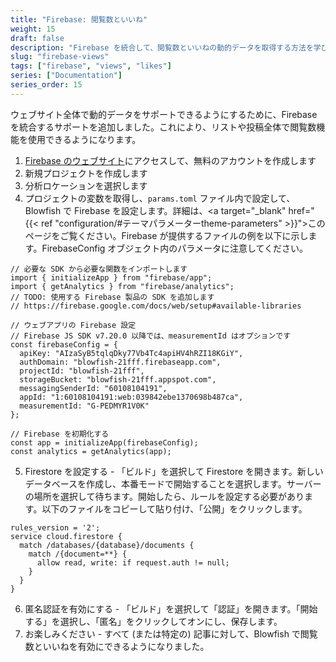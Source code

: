 ```yaml
---
title: "Firebase: 閲覧数といいね"
weight: 15
draft: false
description: "Firebase を統合して、閲覧数といいねの動的データを取得する方法を学びます。"
slug: "firebase-views"
tags: ["firebase", "views", "likes"]
series: ["Documentation"]
series_order: 15
---
```


ウェブサイト全体で動的データをサポートできるようにするために、Firebase を統合するサポートを追加しました。これにより、リストや投稿全体で閲覧数機能を使用できるようになります。

1. <a target="_blank" href="https://firebase.com">Firebase のウェブサイト</a>にアクセスして、無料のアカウントを作成します
2. 新規プロジェクトを作成します
3. 分析ロケーションを選択します
4. プロジェクトの変数を取得し、`params.toml` ファイル内で設定して、Blowfish で Firebase を設定します。詳細は、<a target="_blank" href="{{< ref "configuration/#テーマパラメーターtheme-parameters" >}}">このページ</a>をご覧ください。Firebase が提供するファイルの例を以下に示します。FirebaseConfig オブジェクト内のパラメータに注意してください。

```
// 必要な SDK から必要な関数をインポートします
import { initializeApp } from "firebase/app";
import { getAnalytics } from "firebase/analytics";
// TODO: 使用する Firebase 製品の SDK を追加します
// https://firebase.google.com/docs/web/setup#available-libraries

// ウェブアプリの Firebase 設定
// Firebase JS SDK v7.20.0 以降では、measurementId はオプションです
const firebaseConfig = {
  apiKey: "AIzaSyB5tqlqDky77Vb4Tc4apiHV4hRZI18KGiY",
  authDomain: "blowfish-21fff.firebaseapp.com",
  projectId: "blowfish-21fff",
  storageBucket: "blowfish-21fff.appspot.com",
  messagingSenderId: "60108104191",
  appId: "1:60108104191:web:039842ebe1370698b487ca",
  measurementId: "G-PEDMYR1V0K"
};

// Firebase を初期化する
const app = initializeApp(firebaseConfig);
const analytics = getAnalytics(app);
```

5. Firestore を設定する - 「ビルド」を選択して Firestore を開きます。新しいデータベースを作成し、本番モードで開始することを選択します。サーバーの場所を選択して待ちます。開始したら、ルールを設定する必要があります。以下のファイルをコピーして貼り付け、「公開」をクリックします。
```
rules_version = '2';
service cloud.firestore {
  match /databases/{database}/documents {
    match /{document=**} {
      allow read, write: if request.auth != null;
    }
  }
}
```
6. 匿名認証を有効にする - 「ビルド」を選択して「認証」を開きます。「開始する」を選択し、「匿名」をクリックしてオンにし、保存します。
7. お楽しみください - すべて (または特定の) 記事に対して、Blowfish で閲覧数といいねを有効にできるようになりました。
